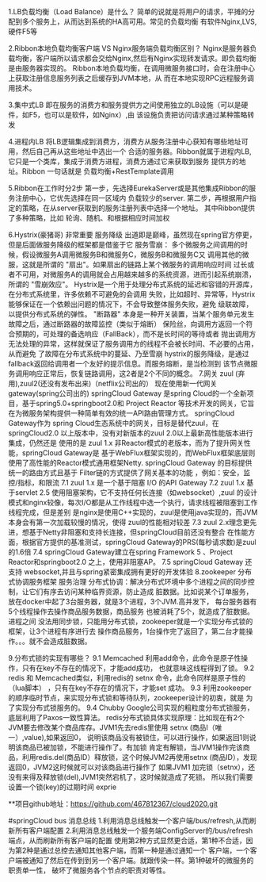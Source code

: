 1.LB负载均衡（Load Balance）是什么？
简单的说就是将用户的请求，平摊的分配到多个服务上，从而达到系统的HA高可用。常见的负载均衡
有软件Nginx,LVS,硬件F5等

2.Ribbon本地负载均衡客户端 VS Nginx服务端负载均衡区别？
Nginx是服务器负载均衡，客户端所以请求都会交给Nginx,然后有Nginx实现转发请求。即负载均衡是由服务器实现的。
Ribbon本地负载均衡，在调用微服务接口时，会在注册中心上获取注册信息服务列表之后缓存到JVM本地，从
而在本地实现RPC远程服务调用技术。

3.集中式LB
即在服务的消费方和服务提供方之间使用独立的LB设施（可以是硬件，如F5，也可以是软件，如Nginx）,由
该设施负责把访问请求通过某种策略转发

4.进程内LB
将LB逻辑集成到消费方，消费方从服务注册中心获知有哪些地址可用，然后自己再从这些地址中选出一个
合适的服务器。Ribbon就属于进程内LB,它只是一个类库，集成于消费方进程，消费方通过它来获取到服务
提供方的地址。Ribbon 一句话就是 负载均衡+RestTemplate调用

5.Ribbon在工作时分2步
第一步，先选择EurekaServer或是其他集成Ribbon的服务注册中心，它优先选择在同一区域内
负载较少的server.
第二步，再根据用户指定的策略，在从server获取到的服务注册列表中选择一个地址。
其中Ribbon提供了多种策略，比如 轮询、随机、和根据相应时间加权

6.Hystrix(豪猪哥) 非常重要 服务降级
出道即是巅峰，虽然现在spring官方停更，但是后面做服务降级的框架都是借鉴于它
服务雪崩：
多个微服务之间调用的时候，假设微服务A调用微服务B和微服务C，微服务B和微服务C又
调用其他的微服，这就是所谓的 "扇出"。如果扇出的链路上某个微服务的调用响应时间
过长或者不可用，对微服务A的调用就会占用越来越多的系统资源，进而引起系统崩溃，
所谓的 "雪崩效应"。
Hystrix是一个用于处理分布式系统的延迟和容错的开源库，在分布式系统里，许多依赖不可避免的会调用
失败，比如超时、异常等，Hystrix能够保证在一个依赖出问题的情况下，不会导致整体服务失败，避免
级联故障，以提供分布式系统的弹性。
"断路器" 本身是一种开关装置，当某个服务单元发生故障之后，通过断路器的故障监控（类似于熔断）
保险丝，向调用方返回一个符合预期的，可处理的备选响应（FallBack），而不是长时间的等待或者
抛出调用方无法处理的异常，这样就保证了服务调用方的线程不会被长时间、不必要的占用，从而避免
了故障在分布式系统中的蔓延、乃至雪崩
hystrix的服务降级，是通过fallback返回给调用者一个友好的提示信息。而服务熔断，是当检测到
该节点微服务调用响应正常后，恢复链路调用，这2者是2个不同的概念。
7.网关 zuul (弃用),zuul2(还没有发布出来)（netflix公司出的） 
现在使用新一代网关 gateway(spring公司出的)
springCloud Gateway 是spring Cloud的一个全新项目，基于spring5.0+springboot2.0和
Project Reactor 等技术开发的网关，它旨在为微服务架构提供一种简单有效的统一API路由管理方式。
springCloud Gateway作为 spring Cloud生态系统中的网关，目标是替代zuul，在 
springCloud2.0 以上版本中，没有对新版本的zuul 2.0以上最新高性能版本进行集成，仍然还是
使用的是 zuul 1.x 非Reactor模式的老版本，而为了提升网关性能，springCloud Gateway是
基于WebFlux框架实现的，而WebFlux框架底层则使用了高性能的Reactor模式通用框架Netty.
springCloud Gateway 的目标提供统一的路由方式且基于 Filter链的方式提供了网关基本的功能
，例如：安全，监控/指标，和限流
7.1 zuul 1.x 是一个基于阻塞 I/O 的API Gateway
7.2 zuul 1.x 基于servlet 2.5 使用阻塞架构，它不支持任何长连接（如websocket）,zuul 的设计
模式和nginx较像，每次I/O都是从工作线程中选一个执行，请求线程被阻塞到工作线程完成，但是差别
是nginx是使用C++实现的，zuul是使用java实现的，而JVM本身会有第一次加载较慢的情况，使得
zuul的性能相对较差
7.3 zuul 2.x理念更先进，想基于Netty非阻塞和支持长连接，但springCloud目前还没有整合
在性能方面，根据官方提供的基准测试，springCloud Gateway的PRS(每秒请求数)是zuul的1.6倍
7.4 springCloud Gateway建立在spring Framework 5 、Project Reactor和springboot2.0
之上，使用非阻塞AP。
7.5 springCloud Gateway 还支持 websocket,并且与spring紧密集成拥有更好的开发体验
8.zookeeper 分布式协调服务框架 服务治理
分布式协调：解决分布式环境中多个进程之间的同步控制，让它们有序去访问某种临界资源，防止造成
脏数据。比如说某个订单服务，放在docker中起了3台服务器，就是3个进程，3个JVM.高并发下，
每台服务器有5个线程操作去操作商品服务数据，商品服务 也被消耗了5个，就造成了脏数据。进程之间
没法用同步锁，只能用分布式锁，zookeeper就是一个实现分布式锁的框架，让3个进程有序进行去
操作商品服务，1台操作完了返回了，第二台才能操作。。。就不会造成脏数据。

9.分布式锁的实现有哪些？
9.1 Memcached 利用add命令，此命令是原子性操作，只有在key不存在的情况下，才能add成功，
也就意味这线程得到了锁。
9.2 redis 和 Memcached类似，利用redis的 setnx 命令，此命令同样是原子性的（lua脚本）
，只有在key不存在的情况下，才能set 成功。
9.3 利用zookeeper的顺序临时节点，来实现分布式锁和等待队列，zookeeper设计的初衷，就是
为了实现分布式锁服务的。
9.4 Chubby Google公司实现的粗粒度分布式锁服务，底层利用了Paxos一致性算法。
redis分布式锁具体实现原理：比如现在有2个JVM要去修改某个商品库存。JVM1先去redis里使用
setnx (商品I（唯一）,value),如果返回0，
说明该商品没有被锁住，可以进行操作，如果返回1则说明该商品已被加锁，不能进行操作了。有加锁
肯定有解锁，当JVM1操作完该商品，利用redis.del(商品ID）释放锁，这个时候JVM2再使用setnx
(商品ID），发现返回0，JVM2这时候就可以对该商品进行操作了
如果JVM1 加完锁（setnx），还没有来得及释放锁(del),JVM1突然宕机了，这时候就造成了死锁。
所以我们需要设置一个锁(key)的过期时间 exprie 

**项目github地址：https://github.com/467812367/cloud2020.git

#springCloud bus 消息总线
1.利用消息总线触发一个客户端/bus/refresh,从而刷新所有客户端配置
2.利用消息总线触发一个服务端ConfigServer的/bus/refresh端点，从而刷新所有客户端的配置
使用第2种方式显然更合适，第1种不合适，因为第2种是通过总控去通知其他客户端，而第一种是通过通知一个
客户端，一个客户端被通知了然后在传到到另一个客户端。就跟传染一样。第1种破坏的微服务的职责单一性，
破坏了微服务各个节点的职责对等性。
